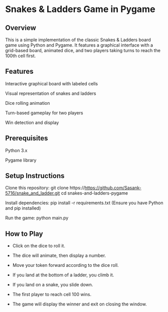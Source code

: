 # Snakes & Ladders Game in Pygame


## Overview
This is a simple implementation of the classic Snakes & Ladders board game using Python and Pygame. It features a graphical interface with a grid-based board, animated dice, and two players taking turns to reach the 100th cell first.

## Features
Interactive graphical board with labeled cells

Visual representation of snakes and ladders

Dice rolling animation

Turn-based gameplay for two players

Win detection and display

## Prerequisites
Python 3.x

Pygame library

## Setup Instructions
Clone this repository:
git clone https://https://github.com/Sasank-5716/snake_and_ladder.git
cd snakes-and-ladders-pygame

Install dependencies:
pip install -r requirements.txt
(Ensure you have Python and pip installed)

Run the game:
python main.py

## How to Play
- Click on the dice to roll it.

- The dice will animate, then display a number.

- Move your token forward according to the dice roll.

- If you land at the bottom of a ladder, you climb it.

- If you land on a snake, you slide down.

- The first player to reach cell 100 wins.

- The game will display the winner and exit on closing the window.
